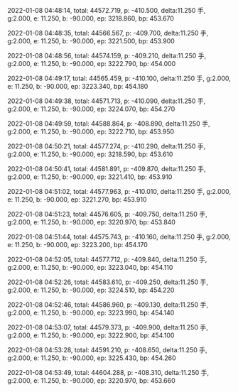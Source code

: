 2022-01-08 04:48:14, total: 44572.719, p: -410.500, delta:11.250 手, g:2.000, e: 11.250, b: -90.000, ep: 3218.860, bp: 453.670

2022-01-08 04:48:35, total: 44566.567, p: -409.700, delta:11.250 手, g:2.000, e: 11.250, b: -90.000, ep: 3221.500, bp: 453.900

2022-01-08 04:48:56, total: 44574.159, p: -409.210, delta:11.250 手, g:2.000, e: 11.250, b: -90.000, ep: 3222.790, bp: 454.000

2022-01-08 04:49:17, total: 44565.459, p: -410.100, delta:11.250 手, g:2.000, e: 11.250, b: -90.000, ep: 3223.340, bp: 454.180

2022-01-08 04:49:38, total: 44571.713, p: -410.090, delta:11.250 手, g:2.000, e: 11.250, b: -90.000, ep: 3224.070, bp: 454.270

2022-01-08 04:49:59, total: 44588.864, p: -408.890, delta:11.250 手, g:2.000, e: 11.250, b: -90.000, ep: 3222.710, bp: 453.950

2022-01-08 04:50:21, total: 44577.274, p: -410.290, delta:11.250 手, g:2.000, e: 11.250, b: -90.000, ep: 3218.590, bp: 453.610

2022-01-08 04:50:41, total: 44581.891, p: -409.870, delta:11.250 手, g:2.000, e: 11.250, b: -90.000, ep: 3221.410, bp: 453.910

2022-01-08 04:51:02, total: 44577.963, p: -410.010, delta:11.250 手, g:2.000, e: 11.250, b: -90.000, ep: 3221.270, bp: 453.910

2022-01-08 04:51:23, total: 44576.605, p: -409.750, delta:11.250 手, g:2.000, e: 11.250, b: -90.000, ep: 3220.970, bp: 453.840

2022-01-08 04:51:44, total: 44575.743, p: -410.160, delta:11.250 手, g:2.000, e: 11.250, b: -90.000, ep: 3223.200, bp: 454.170

2022-01-08 04:52:05, total: 44577.712, p: -409.840, delta:11.250 手, g:2.000, e: 11.250, b: -90.000, ep: 3223.040, bp: 454.110

2022-01-08 04:52:26, total: 44583.610, p: -409.250, delta:11.250 手, g:2.000, e: 11.250, b: -90.000, ep: 3224.510, bp: 454.220

2022-01-08 04:52:46, total: 44586.960, p: -409.130, delta:11.250 手, g:2.000, e: 11.250, b: -90.000, ep: 3223.990, bp: 454.140

2022-01-08 04:53:07, total: 44579.373, p: -409.900, delta:11.250 手, g:2.000, e: 11.250, b: -90.000, ep: 3222.900, bp: 454.100

2022-01-08 04:53:28, total: 44591.210, p: -408.650, delta:11.250 手, g:2.000, e: 11.250, b: -90.000, ep: 3225.430, bp: 454.260

2022-01-08 04:53:49, total: 44604.288, p: -408.310, delta:11.250 手, g:2.000, e: 11.250, b: -90.000, ep: 3220.970, bp: 453.660